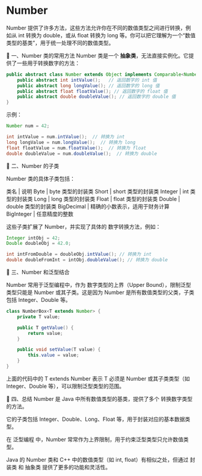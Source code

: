 # Number

Number 提供了许多方法，这些方法允许你在不同的数值类型之间进行转换，例如从 int 转换为 double，或从 float 转换为 long 等。你可以把它理解为一个“数值类型的基类”，用于统一处理不同的数值类型。

🧩 一、Number 类的常用方法
Number 类是一个 **抽象类**，无法直接实例化。它提供了一些用于转换数字的方法：

```java
public abstract class Number extends Object implements Comparable<Number> {
    public abstract int intValue();   // 返回数字的 int 值
    public abstract long longValue(); // 返回数字的 long 值
    public abstract float floatValue(); // 返回数字的 float 值
    public abstract double doubleValue(); // 返回数字的 double 值
}

```


示例：

```java
Number num = 42;

int intValue = num.intValue();  // 转换为 int
long longValue = num.longValue();  // 转换为 long
float floatValue = num.floatValue();  // 转换为 float
double doubleValue = num.doubleValue();  // 转换为 double

```

🧩 二、Number 的子类

Number 类的具体子类包括：

类名 | 说明
Byte | byte 类型的封装类
Short | short 类型的封装类
Integer | int 类型的封装类
Long | long 类型的封装类
Float | float 类型的封装类
Double | double 类型的封装类
BigDecimal | 精确的小数表示，适用于财务计算
BigInteger | 任意精度的整数

这些子类扩展了 Number，并实现了具体的 数字转换方法，例如：

```java
Integer intObj = 42;
Double doubleObj = 42.0;

int intFromDouble = doubleObj.intValue(); // 转换为 int
double doubleFromInt = intObj.doubleValue(); // 转换为 double

```

🧩 三、Number 和泛型结合

Number 常用于泛型编程中，作为 数字类型的上界（Upper Bound），限制泛型类型只能是 Number 或其子类。这是因为 Number 是所有数值类型的父类，子类包括 Integer、Double 等。

```java
class NumberBox<T extends Number> {
    private T value;

    public T getValue() {
        return value;
    }

    public void setValue(T value) {
        this.value = value;
    }
}
```

上面的代码中的 T extends Number 表示 T 必须是 Number 或其子类类型（如 Integer、Double 等），可以限制泛型类型的范围。


🚀 四、总结
Number 是 Java 中所有数值类型的基类，提供了多个 转换数字类型的方法。

它的子类包括 Integer、Double、Long、Float 等，用于封装对应的基本数据类型。

在 泛型编程 中，Number 常常作为上界限制，用于约束泛型类型只允许数值类型。

Java 的 Number 类和 C++ 中的数值类型（如 int, float）有相似之处，但通过 封装类 和 抽象类 提供了更多的功能和灵活性。






